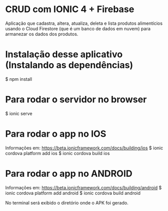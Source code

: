 # CRUD com IONIC 4 + Firebase
 Aplicação que cadastra, altera, atualiza, deleta e lista produtos alimentícios usando o Cloud Firestore (que é um banco de dados em nuvem) para armanezar os dados dos produtos.

# Instalação desse aplicativo (Instalando as dependências)
$ npm install

# Para rodar o servidor no browser
$ ionic serve

# Para rodar o app no IOS
Informações em: https://beta.ionicframework.com/docs/building/ios
$ ionic cordova platform add ios
$ ionic cordova build ios


# Para rodar o app no ANDROID
Informações em: https://beta.ionicframework.com/docs/building/android
$ ionic cordova platform add android
$ ionic cordova build android

No terminal será exibido o diretório onde o APK foi gerado.
